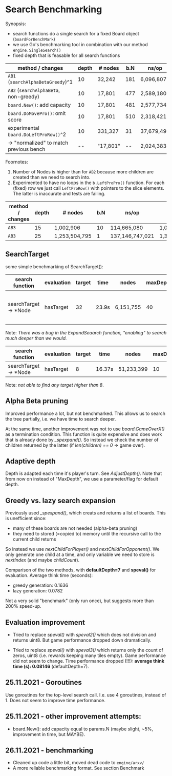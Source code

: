

# Search Benchmarking

Synopsis:

* search functions do a single search for a fixed Board object (`boardForBenchMark`)
* we use Go's benchmarking tool in combination with our method `engine.SingleSearch()`
* fixed depth that is feasable for all search functions

| method / changes                        | depth |       # nodes |   b.N |           ns/op |     allocs/op |          B/op |
| --------------------------------------- | ------| ------------- | ----- | --------------- | ------------- | ------------- |
| `AB1` (`searchAlphaBetaGreedy`)^1       |    10 |        32,242 |   181 |       6,096,807 |        44,938 |     2,073,042 |
| `AB2` (`searchAlphaBeta`, non-greedy)   |    10 |        17,801 |   477 |       2,589,180 |        20,234 |       323,748 |
| `board.New()`: add capacity             |    10 |        17,801 |   481 |       2,577,734 |        20,234 |       323,744 |
| `board.DoMovePro()`: omit score         |    10 |        17,801 |   510 |       2,318,421 |        20,234 |       323,744 |
| experimental `board.DoLeftProRow()`^2   |    10 |       331,327 |   31  |      37,679,491 |       364,729 |     5,835,664 |
| -> "normalized" to match previous bench |    -- |      "17,801" |    -- |       2,024,383 |        19,596 |       313,529 |
Foornotes:

1. Number of Nodes is higher than for `AB2` because more children are created than we need to search into.
2. Experimented to have no loops in the `b.LeftProPro()` function. For each (fixed) row we just call
`LeftProRow()` with pointers to the slice elements. The latter is inaccurate and tests are failing.

| method / changes                  | depth |       # nodes |   b.N |           ns/op |     allocs/op |          B/op |
| ----------------------------------| ------| ------------- | ----- | --------------- | ------------- | ------------- |
| `AB3`                             |    15 |     1,002,906 |    10 |     114,665,080 |     1,063,801 |    17,021,030 |
| `AB3`                             |    25 | 1,253,504,795 |     1 | 137,146,747,021 | 1,342,669,159 | 1,342,669,159 |

## SearchTarget
some simple benchmarking of SearchTarget():

| search function        | evaluation     | target     | time      | nodes      | maxDepth | depth | notes                             |
| ---------------------- | -------------- | ---------- | --------- | ---------- | -------- | ----- | --------------------------------- |
| searchTarget -> \*Node | hasTarget      | 32         | 23.9s     | 6,151,755  | 40       | 37    | naive search for target node      |

Note: *There was a bug in the ExpandSeaarch function, "enabling" to search much deeper than we would.*


| search function        | evaluation     | target     | time      | nodes      | maxDepth | depth | notes                             |
| ---------------------- | -------------- | ---------- | --------- | ---------- | -------- | ----- | --------------------------------- |
| searchTarget -> \*Node | hasTarget      | 8          | 16.37s    | 51,233,399 | 10       | 3     | fixed                             |

Note: *not able to find any target higher than 8*.

## Alpha Beta pruning
Improved performance a lot, but not benchmarked. This allows us to search the tree partially, 
i.e. we have time to search deeper.

At the same time, another improvement was not to use *board.GameOverX()* as a termination condition. 
This function is quite expensive and does work that is already done by *_spexpand()*. So instead we 
check the number of children returned by the latter (if *len(children) == 0* => game over).

## Adaptive depth
Depth is adapted each time it's player's turn. See *AdjustDepth()*. Note that from now on instead
of "MaxDepth", we use a parameter/flag for default depth.

## Greedy vs. lazy search expansion
Previously used *_spexpand()*, which creats and returns a list of boards. This is unefficient since:
* many of these boards are not needed (alpha-beta pruning)
* they need to stored (=copied to) memory until the recursive call to the current child returns

So instead we use *nextChildForPlayer()* and *nextChildForOpponent()*. We only generate one child 
at a time, and only variable we need to store is *nextIndex* (and maybe *childCount*).

Comparison of the two methods, with **defaultDepth=7** and **speval()** for evaluation. Average 
think time (seconds):

- greedy generation: 0.1636
- lazy generation:   0.0782

Not a very solid "benchmark" (only run once), but suggests more than 200% speed-up.

## Evaluation improvement
- Tried to replace *speval()* with *speval2()* which does not division and returns uint8. 
But game performance dropped down dramatically.

- Tried to replace *speval()* with *speval3()* which returns only the count of zeros, uint8 (i.e. 
rewards keeping many tiles empty). Game performance did not seem to change. Time performance 
dropped (!!!): **average think time (s): 0.08146** (defaultDepth=7).


## 25.11.2021 - Goroutines
Use goroutines for the top-level search call. I.e. use 4 goroutines, instead of 1. Does not seem to
improve time performance.

## 25.11.2021 - other improvement attempts:
- board.New(): add capacity equal to params.N (maybe slight, ~5%, improvement in time, but MAYBE).


## 26.11.2021 - benchmarking
* Cleaned up code a little bit, moved dead code to `engine/arxv/`
* A more reliable benchmarking format. See section Benchmark